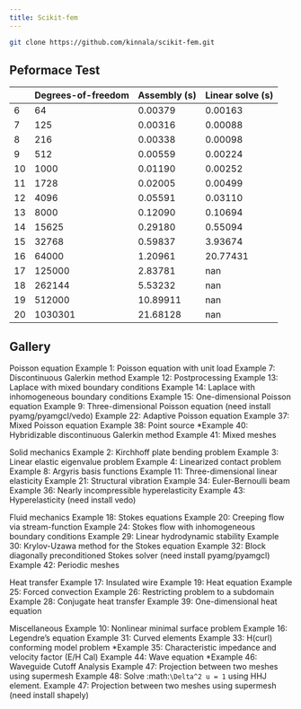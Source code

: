 ```yaml
---
title: Scikit-fem
---
```


```bash
git clone https://github.com/kinnala/scikit-fem.git
```

## Peformace Test

|     | Degrees-of-freedom | Assembly (s) | Linear solve (s) |
| --- | ------------------ | ------------ | ---------------- |
| 6   | 64                 | 0.00379      | 0.00163          |
| 7   | 125                | 0.00316      | 0.00088          |
| 8   | 216                | 0.00338      | 0.00098          |
| 9   | 512                | 0.00559      | 0.00224          |
| 10  | 1000               | 0.01190      | 0.00252          |
| 11  | 1728               | 0.02005      | 0.00499          |
| 12  | 4096               | 0.05591      | 0.03110          |
| 13  | 8000               | 0.12090      | 0.10694          |
| 14  | 15625              | 0.29180      | 0.55094          |
| 15  | 32768              | 0.59837      | 3.93674          |
| 16  | 64000              | 1.20961      | 20.77431         |
| 17  | 125000             | 2.83781      | nan              |
| 18  | 262144             | 5.53232      | nan              |
| 19  | 512000             | 10.89911     | nan              |
| 20  | 1030301            | 21.68128     | nan              |

## Gallery

Poisson equation
 Example 1: Poisson equation with unit load
 Example 7: Discontinuous Galerkin method
 Example 12: Postprocessing
 Example 13: Laplace with mixed boundary conditions
 Example 14: Laplace with inhomogeneous boundary conditions
 Example 15: One-dimensional Poisson equation
 Example 9: Three-dimensional Poisson equation (need install pyamg/pyamgcl/vedo)
 Example 22: Adaptive Poisson equation
 Example 37: Mixed Poisson equation
 Example 38: Point source
*Example 40: Hybridizable discontinuous Galerkin method
 Example 41: Mixed meshes

Solid mechanics
 Example 2: Kirchhoff plate bending problem
 Example 3: Linear elastic eigenvalue problem
 Example 4: Linearized contact problem
 Example 8: Argyris basis functions
 Example 11: Three-dimensional linear elasticity
 Example 21: Structural vibration
 Example 34: Euler-Bernoulli beam
 Example 36: Nearly incompressible hyperelasticity
 Example 43: Hyperelasticity (need install vedo)

Fluid mechanics
 Example 18: Stokes equations
 Example 20: Creeping flow via stream-function
 Example 24: Stokes flow with inhomogeneous boundary conditions
 Example 29: Linear hydrodynamic stability
 Example 30: Krylov-Uzawa method for the Stokes equation
 Example 32: Block diagonally preconditioned Stokes solver (need install pyamg/pyamgcl)
 Example 42: Periodic meshes

Heat transfer
 Example 17: Insulated wire
 Example 19: Heat equation
 Example 25: Forced convection
 Example 26: Restricting problem to a subdomain
 Example 28: Conjugate heat transfer
 Example 39: One-dimensional heat equation

Miscellaneous
 Example 10: Nonlinear minimal surface problem
 Example 16: Legendre’s equation
 Example 31: Curved elements
 Example 33: H(curl) conforming model problem
*Example 35: Characteristic impedance and velocity factor (E/H Cal)
 Example 44: Wave equation
*Example 46: Waveguide Cutoff Analysis
 Example 47: Projection between two meshes using supermesh
 Example 48: Solve :math:`\Delta^2 u = 1` using HHJ element.
 Example 47: Projection between two meshes using supermesh (need install shapely)
